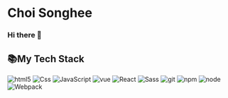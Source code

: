 # Choi Songhee
### Hi there 👋

## 📚My Tech Stack
  
<p>
 <img alt="html5" src="https://img.shields.io/badge/-HTML5-E34F26?style=flat-square&logo=html5&logoColor=white" />
  <img alt="Css" src ="https://img.shields.io/badge/-CSS3-1572B6.svg?&style=flat-square&logo=css3&logoColor=white"/>
  <img alt="JavaScript" src ="https://img.shields.io/badge/-JavaScriipt-F7DF1E.svg?&style=flat-square&logo=JavaScript&logoColor=black"/>
  <img alt="vue" src="https://img.shields.io/badge/-Vue.js-4FC08D.svg?style=flat-square&logo=Vue.js&logoColor=black">
  <img alt="React" src="https://img.shields.io/badge/-React-45b8d8?style=flat-square&logo=react&logoColor=white" />
  <img alt="Sass" src="https://img.shields.io/badge/-Sass-CC6699?style=flat-square&logo=sass&logoColor=white" />
  <img alt="git" src="https://img.shields.io/badge/-Git-F05032?style=flat-square&logo=git&logoColor=white" />
  <img alt="npm" src="https://img.shields.io/badge/-NPM-CB3837?style=flat-square&logo=npm&logoColor=white" />
  <img alt="node" src="https://img.shields.io/badge/-Node.js-8DD6F9?style=flat-square&logo=node.js&logoColor=white" />
 <img alt="Webpack" src="https://img.shields.io/badge/-Webpack-8DD6F9?style=flat-square&logo=webpack&logoColor=white" /> 
</p>
